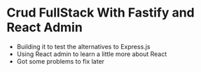 # Crud FullStack With Fastify and React Admin

- Building it to test the alternatives to Express.js
- Using React admin to learn a little more about React
- Got some problems to fix later
